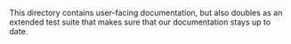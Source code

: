 This directory contains user-facing documentation, but also doubles as an extended test suite that
makes sure that our documentation stays up to date.

